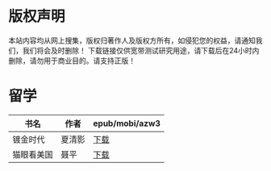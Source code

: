 # 版权声明

本站内容均从网上搜集，版权归著作人及版权方所有，如侵犯您的权益，请通知我们，我们将会及时删除！ 下载链接仅供宽带测试研究用途，请下载后在24小时内删除，请勿用于商业目的。请支持正版！

# 留学

| 书名 | 作者 | epub/mobi/azw3 |
| --- | --- | --- |
| 镀金时代 | 夏清影 | [下载](https://url89.ctfile.com/f/31084289-1357032676-8550ac?p=8866) |
| 猫眼看美国 | 聂平 | [下载](https://url89.ctfile.com/f/31084289-1357006549-1a4441?p=8866) |
